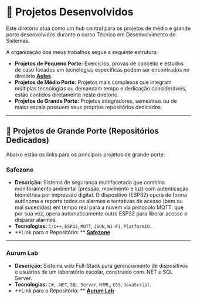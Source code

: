 # 📂 Projetos Desenvolvidos

Este diretório atua como um hub central para os projetos de médio e grande porte desenvolvidos durante o curso Técnico em Desenvolvimento de Sistemas.

A organização dos meus trabalhos segue a seguinte estrutura:

*   **Projetos de Pequeno Porte:** Exercícios, provas de conceito e estudos de caso focados em tecnologias específicas podem ser encontrados no diretório **[Aulas](../Aulas)**.
*   **Projetos de Médio Porte:** Projetos mais complexos que integram múltiplas tecnologias ou demandam tempo e dedicação consideráveis, estão contidos diretamente neste diretório.
*   **Projetos de Grande Porte:** Projetos integradores, semestrais ou de maior escala possuem seus próprios repositórios dedicados.

---

## 🚀 Projetos de Grande Porte (Repositórios Dedicados)

Abaixo estão os links para os principais projetos de grande porte:

### Safezone

*   **Descrição:** Sistema de segurança multifacetado que combina monitoramento ambiental (pressão, movimento e luz) com autenticação biométrica por impressão digital. O dispositivo (ESP32) opera de forma autônoma e reporta todos os alarmes e tentativas de acesso (bem ou mal sucedidas) em tempo real para a nuvem via protocolo MQTT, que por sua vez, opera automaticamente outro ESP32 para liberar acesso e disparar alarmes.
*   **Tecnologias:** `C/C++`, `ESP32`, `MQTT`, `JSON`, `Wi-Fi`, `PlatformIO`.
*   **Link para o Repositório: ** **[Safezone](https://github.com/Isaque-Codes/Safezone)**

---

### Aurum Lab

*   **Descrição:** Sistema web Full-Stack para gerenciamento de dispositivos e usuários de um laboratório escolar, construído com .NET e SQL Server.
*   **Tecnologias:** `C#`, `.NET`, `SQL Server`, `HTML`, `CSS`, `JavaScript`.
*   **Link para o Repositório: ** **[Aurum Lab](https://github.com/Isaque-Codes/Aurum-Lab)**